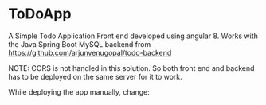 # ToDoApp
A Simple Todo Application Front end developed using angular 8. Works with the Java Spring Boot MySQL backend from https://github.com/arjunvenugopal/todo-backend

NOTE: CORS is not handled in this solution. So both front end and backend has to be deployed on the same server for it to work.

While deploying the app manually, change:
  <base href="<Name of the App>">

